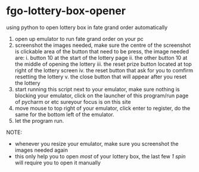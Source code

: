 # fgo-lottery-box-opener
using python to open lottery box in fate grand order automatically


1. open up emulator to run fate grand order on your pc
2. screenshot the images needed, make sure the centre of the screenshot is clickable area of the button that need to be press, the image needed are:
  i. button 10 at the start of the lottery page
  ii. the other button 10 at the middle of opening the lottery
  iii. the reset prize button located at top right of the lottery screen
  iv. the reset button that ask for you to comfirm resetting the lottery
  v. the close button that will appear after you reset the lottery
3. start running this script next to your emulator, make sure nothing is blocking your emulator, click on the launcher of this program/run page of pycharm or etc  sureyour focus is on this site
4. move mouse to top right of your emulator, click enter to register, do the same for the bottom left of the emulator.
5. let the program run.


NOTE:
- whenever you resize your emulator, make sure you screenshot the images needed again
- this only help you to open *most* of your lottery box, the last few *1 spin* will require you to open it manually
